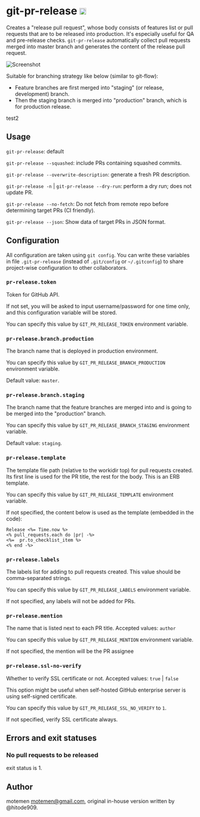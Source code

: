 # git-pr-release <a href="http://badge.fury.io/rb/git-pr-release"><img src="https://badge.fury.io/rb/git-pr-release@2x.png" alt="Gem Version" height="18"></a>

Creates a "release pull request", whose body consists of features list or
pull requests that are to be released into production. It's especially useful for QA and
pre-release checks. `git-pr-release` automatically collect pull requests
merged into master branch and generates the content of the release
pull request.

![Screenshot](https://cloud.githubusercontent.com/assets/113420/3147184/61bf2eec-ea53-11e3-835b-50d63ed11b39.png)

Suitable for branching strategy like below (similar to git-flow):

- Feature branches are first merged into "staging" (or release, development)
  branch.
- Then the staging branch is merged into "production" branch, which is for
  production release.

test2

## Usage

`git-pr-release`: default

`git-pr-release --squashed`: include PRs containing squashed commits.

`git-pr-release --overwrite-description`: generate a fresh PR description.

`git-pr-release -n` | `git-pr-release --dry-run`: perform a dry run; does not update PR.

`git-pr-release --no-fetch`: Do not fetch from remote repo before determining target PRs (CI friendly).

`git-pr-release --json`: Show data of target PRs in JSON format.

## Configuration

All configuration are taken using `git config`. You can write these variables
in file `.git-pr-release` (instead of `.git/config` or `~/.gitconfig`) to share project-wise configuration to other
collaborators.

### `pr-release.token`

Token for GitHub API.

If not set, you will be asked to input username/password for one time only,
and this configuration variable will be stored.

You can specify this value by `GIT_PR_RELEASE_TOKEN` environment variable.

### `pr-release.branch.production`

The branch name that is deployed in production environment.

You can specify this value by `GIT_PR_RELEASE_BRANCH_PRODUCTION` environment variable.

Default value: `master`.

### `pr-release.branch.staging`

The branch name that the feature branches are merged into and is going to be
merged into the "production" branch.

You can specify this value by `GIT_PR_RELEASE_BRANCH_STAGING` environment variable.

Default value: `staging`.

### `pr-release.template`

The template file path (relative to the workidir top) for pull requests
created. Its first line is used for the PR title, the rest for the body. This
is an ERB template.

You can specify this value by `GIT_PR_RELEASE_TEMPLATE` environment variable.

If not specified, the content below is used as the template (embedded in the code):

```erb
Release <%= Time.now %>
<% pull_requests.each do |pr| -%>
<%=  pr.to_checklist_item %>
<% end -%>
```

### `pr-release.labels`

The labels list for adding to pull requests created.
This value should be comma-separated strings.

You can specify this value by `GIT_PR_RELEASE_LABELS` environment variable.

If not specified, any labels will not be added for PRs.

### `pr-release.mention`

The name that is listed next to each PR title.
Accepted values: `author`

You can specify this value by `GIT_PR_RELEASE_MENTION` environment variable.

If not specified, the mention will be the PR assignee

### `pr-release.ssl-no-verify`

Whether to verify SSL certificate or not.
Accepted values: `true` | `false`

This option might be useful when self-hosted GitHub enterprise server is using self-signed certificate.

You can specify this value by `GIT_PR_RELEASE_SSL_NO_VERIFY` to `1`.

If not specified, verify SSL certificate always.

## Errors and exit statuses

### No pull requests to be released

exit status is 1.

## Author

motemen <motemen@gmail.com>, original in-house version written by @hitode909.
